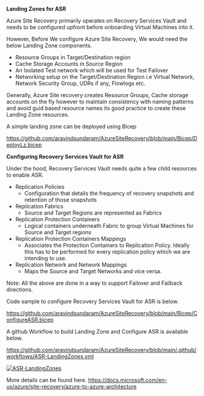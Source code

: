 **Landing Zones for ASR**

Azure Site Recovery primarily operates on Recovery Services Vault and needs to be configured upfront before onboarding Virtual Machines into it. 

However, Before We configure Azure Site Recovery, We would need the below Landing Zone components.

- Resource Groups in Target/Destination region
- Cache Storage Accounts in Source Region 
- An Isolated Test network which will be used for Test Failover 
- Networking setup on the Target/Destination Region i.e Virtual Network, Network Security Group, UDRs if any, Flowlogs etc. 

Generally, Azure Site recovery creates Resource Groups, Cache storage accounts on the fly however to maintain consistency with naming patterns and avoid guid based resource names its good practice to create these Landing Zone resources. 

A simple landing zone can be deployed using Bicep 

https://github.com/aravindsundaram/AzureSiteRecovery/blob/main/Bicep/DeployLz.bicep

**Configuring Recovery Services Vault for ASR**

Under the hood, Recovery Services Vault needs quite a few child resources to enable ASR. 

- Replication Policies
  - Configuration that details the frequency of recovery snapshots and retention of those snapshots
- Replication Fabrics
  - Source and Target Regions are represented as Fabrics
- Replication Protection Containers
  - Logical containers underneath Fabric to group Virtual Machines for Source and Target regions
- Replication Protection Containers Mappings
  - Associates the Protection Containers to Replication Policy. Ideally this has to be performed for every replication policy which we are intending to use. 
- Replication Network and Network Mappings
  - Maps the Source and Target Networks and vice versa. 

Note: All the above are done in a way to support Failover and Failback directions. 

Code sample to configure Recovery Services Vault for ASR is below. 

https://github.com/aravindsundaram/AzureSiteRecovery/blob/main/Bicep/ConfigureASR.bicep

A github Workflow to build Landing Zone and Configure ASR is available below. 

https://github.com/aravindsundaram/AzureSiteRecovery/blob/main/.github/workflows/ASR-LandingZones.yml

[![ASR-LandingZones](https://github.com/aravindsundaram/AzureSiteRecovery/actions/workflows/ASR-LandingZones.yml/badge.svg)](https://github.com/aravindsundaram/AzureSiteRecovery/actions/workflows/ASR-LandingZones.yml)


More details can be found here. 
https://docs.microsoft.com/en-us/azure/site-recovery/azure-to-azure-architecture
